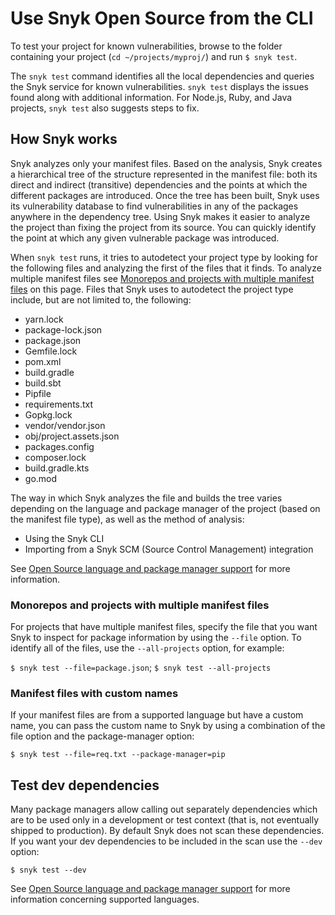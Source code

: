 # Use Snyk Open Source from the CLI

To test your project for known vulnerabilities, browse to the folder containing your project (`cd ~/projects/myproj/`) and run `$ snyk test`.

The `snyk test` command identifies all the local dependencies and queries the Snyk service for known vulnerabilities. `snyk test` displays the issues found along with additional information. For Node.js, Ruby, and Java projects, `snyk test` also suggests steps to fix.

## How Snyk works

Snyk analyzes only your manifest files. Based on the analysis, Snyk creates a hierarchical tree of the structure represented in the manifest file: both its direct and indirect (transitive) dependencies and the points at which the different packages are introduced. Once the tree has been built, Snyk uses its vulnerability database to find vulnerabilities in any of the packages anywhere in the dependency tree. Using Snyk makes it easier to analyze the project than fixing the project from its source. You can quickly identify the point at which any given vulnerable package was introduced.

When `snyk test` runs, it tries to autodetect your project type by looking for the following files and analyzing the first of the files that it finds. To analyze multiple manifest files see [Monorepos and projects with multiple manifest files](use-snyk-open-source-from-the-cli.md#monorepos-and-projects-with-multiple-manifest-files) on this page. Files that Snyk uses to autodetect the project type include, but are not limited to, the following:

* yarn.lock
* package-lock.json
* package.json
* Gemfile.lock
* pom.xml
* build.gradle
* build.sbt
* Pipfile
* requirements.txt
* Gopkg.lock
* vendor/vendor.json
* obj/project.assets.json
* packages.config
* composer.lock
* build.gradle.kts
* go.mod

The way in which Snyk analyzes the file and builds the tree varies depending on the language and package manager of the project (based on the manifest file type), as well as the method of analysis:

* Using the Snyk CLI
* Importing from a Snyk SCM (Source Control Management) integration

See [Open Source language and package manager support](../../products/snyk-open-source/language-and-package-manager-support/) for more information.

### Monorepos and projects with multiple manifest files

For projects that have multiple manifest files, specify the file that you want Snyk to inspect for package information by using the `--file` option. To identify all of the files, use the `--all-projects` option, for example:

`$ snyk test --file=package.json`; `$ snyk test --all-projects`

### Manifest files with custom names

If your manifest files are from a supported language but have a custom name, you can pass the custom name to Snyk by using a combination of the file option and the package-manager option:

`$ snyk test --file=req.txt --package-manager=pip`

## **Test dev dependencies**

Many package managers allow calling out separately dependencies which are to be used only in a development or test context (that is, not eventually shipped to production). By default Snyk does not scan these dependencies. If you want your dev dependencies to be included in the scan use the `--dev` option:

`$ snyk test --dev`

See [Open Source language and package manager support](../../products/snyk-open-source/language-and-package-manager-support/) for more information concerning supported languages.
